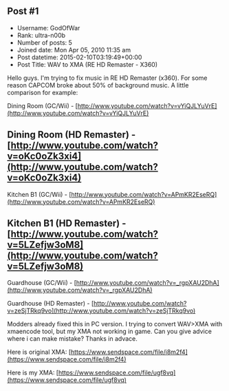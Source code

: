 ## Post #1
- Username: GodOfWar
- Rank: ultra-n00b
- Number of posts: 5
- Joined date: Mon Apr 05, 2010 11:35 am
- Post datetime: 2015-02-10T03:19:49+00:00
- Post Title: WAV to XMA (RE HD Remaster - X360)

Hello guys. I'm trying to fix music in RE HD Remaster (x360). For some reason CAPCOM broke about 50% of  background music.
A little comparison for example:

Dining Room (GC/Wii) - [http://www.youtube.com/watch?v=vYiQJLYuVrE](http://www.youtube.com/watch?v=vYiQJLYuVrE)

Dining Room (HD Remaster) - [http://www.youtube.com/watch?v=oKc0oZk3xi4](http://www.youtube.com/watch?v=oKc0oZk3xi4)
---
Kitchen B1 (GC/Wii) - [http://www.youtube.com/watch?v=APmKR2EseRQ](http://www.youtube.com/watch?v=APmKR2EseRQ)

Kitchen B1 (HD Remaster) - [http://www.youtube.com/watch?v=5LZefjw3oM8](http://www.youtube.com/watch?v=5LZefjw3oM8)
---
Guardhouse (GC/Wii) - [http://www.youtube.com/watch?v=_rgpXAU2DhA](http://www.youtube.com/watch?v=_rgpXAU2DhA)

Guardhouse (HD Remaster) - [http://www.youtube.com/watch?v=zeSjTRkq9vo](http://www.youtube.com/watch?v=zeSjTRkq9vo)

Modders already fixed this in PC version. I trying to convert WAV>XMA with xmaencode tool, but my XMA not working in game. Can you give advice where i can make mistake? Thanks in advace.

Here is original XMA:
[https://www.sendspace.com/file/i8m2f4](https://www.sendspace.com/file/i8m2f4)

Here is my XMA:
[https://www.sendspace.com/file/ugf8vq](https://www.sendspace.com/file/ugf8vq)

